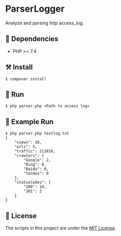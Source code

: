 # ParserLogger

Analyze and parsing http access_log.

## :toolbox: Dependencies

* PHP >= 7.4

## :hammer_and_pick: Install

`$ composer install`

## :checkered_flag: Run

`$ php parser.php <Path to access log>`

## :page_with_curl: Example Run

```
$ php parser.php testlog.txt
{
    "views": 16,
    "urls": 5,
    "traffic": 212816,
    "crawlers": {
        "Google": 2,
        "Bing": 0,
        "Baidu": 0,
        "Yandex": 0
    },
    "statusCodes": {
        "200": 14,
        "301": 2
    }
}
```

## :scroll: License

The scripts in this project are under the [MIT License](LICENSE).
